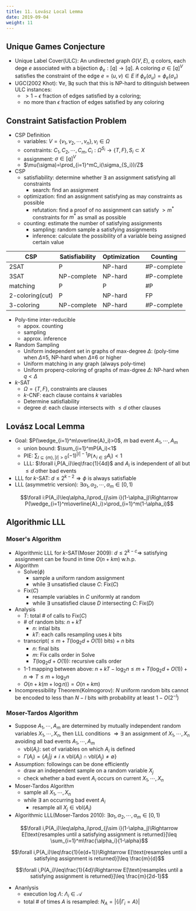 ```yaml
---
title: 11. Lovász Local Lemma
date: 2019-09-04
weight: 11
---
```


## Unique Games Conjecture

* Unique Label Cover(ULC): An undirected graph $G(V,E)$, $q$ colors, each dege $e$ associated with a bijection $\phi_e:[q]\rightarrow[q]$. A coloring $\sigma\in[q]^V$ satisfies the constraint of the edge $e=(u,v)\in E$ if $\phi_{e}(\sigma_u)=\phi_e(\sigma_v)$
* UGC(2002 Khot): $\forall e,\exists q$ such that this is NP-hard to ditinguish between ULC instances:
  * $>1-\epsilon$ fraction of edges satisfied by a coloring;
  * no more than $\epsilon$ fraction of edges satisfied by any coloring

## Constraint Satisfaction Problem

* CSP Definition
  * variables: $V=\{v_1,v_2,\cdots,v_n\},v_i\in\Omega$
  * constraints: $C_1,C_2,\cdots,C_m,C_i:\Omega^{S_i}\rightarrow\{T,F\},S_i\subset X$
  * assignment: $\sigma\in[q]^V$
  * $\mu(\sigma)=\prod_{i=1}^mC_i(\sigma_{S_i})/Z$
* CSP
  * satisfiability: determine whether $\exists$ an assignment satisfying all constraints
    * search: find an assignment
  * optimization: find an assignment satisfying as may constraints as possible
    * refutation: find a proof of no assignment can satisfy $>m^*$ constraints for $m^*$ as small as possible
  * counting: estimate the number of satisfying assignments
    * sampling: random sample a satisfying assignments
    * inference: calculate the possibility of a variable being assigned certain value

| CSP             | Satisfiability | Optimization | Counting    |
| --------------- | -------------- | ------------ | ----------- |
| 2SAT            | P              | NP-hard      | #P-complete |
| 3SAT            | NP-complete    | NP-hard      | #P-complete |
| matching        | P              | P            | #P          |
| 2-coloring(cut) | P              | NP-hard      | FP          |
| 3-coloring      | NP-complete    | NP-hard      | #P-complete |

* Poly-time inter-reducible
  * appox. counting
  * sampling
  * approx. inference
* Random Sampling
  * Uniform independent set in graphs of max-degree $\Delta$: (poly-time when $\Delta$≤5, NP-hard when $\Delta$≥6 or higher
  * Uniform matching in any graph (always poly-time)
  * Uniform proper$q$-coloring of graphs of max-dgree $\Delta$: NP-hard when $q<\Delta$
* $k$-SAT
  * $\Omega=\{T,F\}$, constraints are clauses
  * $k$-CNF: each clause contains $k$ variables
  * Determine satisfiability
  * degree $d$: each clause intersects with $\leq d$ other clauses

## Lovász Local Lemma

* Goal: $P(\wedge_{i=1}^m\overline{A}_i)>0$, $m$ bad event $A_1,\cdots,A_m$
  * union bound: $\sum_{i=1}^mP(A_i)<1$
  * PIE: $\sum_{I\subseteq\{m\},|I|>0}(-1)^{|I|-1}P(\wedge_{i\in S}A_i)<1$
  * LLL: $\forall i,P(A_i)\leq\frac{1}{4d}$ and $A_i$ is independent of all but $\leq d$ other bad events
* LLL for $k$-SAT: $d\leq 2^{k-2}\Rightarrow\phi$ is always satisfiable
* LLL (asymmetric version): $\exists \alpha_1,\alpha_2,\cdots,\alpha_m\in[0,1)$

$$\forall i:P(A_i)\leq\alpha_i\prod_{j\sim i}(1-\alpha_j)\Rightarrow P(\wedge_{i=1}^m\overline{A}_i)>\prod_{i=1}^m(1-\alpha_i)$$

## Algorithmic LLL

### Moser's Algorithm

* Algorithmic LLL for $k$-SAT(Moser 2009): $d\leq 2^{k-c}\Rightarrow$ satisfying assignment can be found in time $O(n+km)$ w.h.p.
* Algorithm
  * Solve($\phi$)
    * sample a uniform random assignment
    * while $\exists$ unsatisfied clause $C$: Fix($C$)
  * Fix($C$)
    * resample variables in $C$ uniformly at random
    * while $\exists$ unsatisfied clause $D$ intersecting $C$: Fix($D$)
* Analysis
  * $T$: total # of calls to Fix($C$)
  * \# of random bits: $n+kT$
    * $n$: intial bits
    * $kT$: each calls resampling uses $k$ bits
  * transcript($\leq m+T(\log_2 d+O(1))$ bits) + $n$ bits
    * $n$: final bits
    * $m$: Fix calls order in Solve
    * $T(\log_2 d+O(1))$: recursive calls order
  * 1-1 mapping between above: $n+kT-\log_2 n\leq m+T(\log_2d+O(1))+n\Rightarrow T\leq m+\log_2n$
  * $O(n+k(m+\log n))=O(n+km)$
* Incompressibility Theorem(Kolmogorov): $N$ uniform random bits cannot be encoded to less than $N-l$ bits with probability at least $1-O(2^{-l})$

### Moser-Tardos Algorithm

* Suppose $A_1,\cdots,A_m$ are determined by mutually independent random variables $X_1,\cdots,X_n$, then LLL conditions $\Rightarrow\exists$ an assignment of $X_1,\cdots,X_n$ avoiding all bad events $A_1,\cdots,A_m$
  * $\text{vbl}(A_i)$: set of variables on which $A_i$ is defined
  * $\Gamma(A_i)=\{A_j|j\neq i\wedge\text{vbl}(A_i)\cap\text{vbl}(A_j)\neq\emptyset\}$
* Assumption: followings can be done efficiently
  * draw an independent sample on a random variable $X_j$
  * check whether a bad event $A_i$ occurs on current $X_1,\cdots,X_n$
* Moser-Tardos Algorithm
  * sample all $X_1,\cdots,X_n$
  * while $\exists$ an occurring bad event $A_i$
    * resample all $X_j\in\text{vbl}(A_i)$
* Algorithmic LLL(Moser-Tardos 2010): $\exists\alpha_1,\alpha_2,\cdots,\alpha_m\in[0,1)$

$$\forall i,P(A_i)\leq\alpha_i\prod_{j\sim i}(1-\alpha_j)\Rightarrow E[\text{resamples until a satisfying assignment is returned}]\leq \sum_{i=1}^m\frac{\alpha_i}{1-\alpha}$$

$$\forall i,P(A_i)\leq\frac{1}{e(d+1)}\Rightarrow E[\text{resamples until a satisfying assignment is returned}]\leq \frac{m}{d}$$

$$\forall i,P(A_i)\leq\frac{1}{4d}\Rightarrow E[\text{resamples until a satisfying assignment is returned}]\leq \frac{m}{2d-1}$$

* Ananlysis
  * execution log $\Lambda$: $\Lambda_i\in\mathcal{A}$
  * total # of times $A$ is resampled: $N_A=|\{i|\Gamma_i=A\}|$
